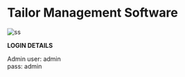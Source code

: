 # Tailor Management Software

![ss](https://github.com/MainakRepositor/tailor/assets/64016811/5ec7a8a2-71c6-4ead-ae81-a7c5d4c6ae25)


**LOGIN DETAILS** 

Admin
user: admin<br>
pass: admin
